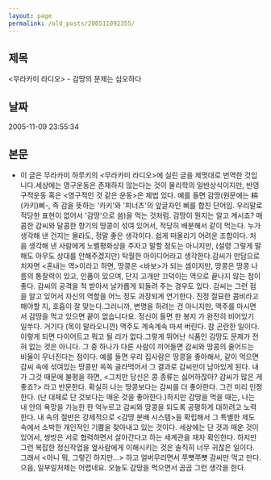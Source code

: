 ```yaml
---
layout: page
permalink: /old_posts/200511092355/
---
```


## 제목
&lt;무라카미 라디오&gt; - 감땅의 문제는 심오하다

## 날짜
2005-11-09 23:55:34

## 본문
* 이 글은 무라카미 하루키의 <무라카미 라디오>에 실린 글을 제멋대로 번역한 것입니다.세상에는 영구운동은 존재하지 않는다는 것이 물리학의 일반상식이지만, 반영구적운동 혹은 <영구적인 것 같은 운동>은 제법 있다. 예를 들면 감땅(원문에는 枾(카키)삐-, 즉 감을 뜻하는 '카키'와 '피너츠'의 앞글자인 삐를 합친 단어임. 우리말로 적당한 표현이 없어서 '감땅'으로 씀)을 먹는 것처럼. 감땅이 뭔지는 알고 계시죠? 매콤한 감씨와 달콤한 향기의 땅콩이 섞여 있어서, 적당히 배분해서 같이 먹는다. 누가 생각해 낸 건지는 몰라도, 정말 좋은 생각이다. 쉽게 떠올리기 어려운 조합이다. 처음 생각해 낸 사람에게 노벨평화상을 주자고 말할 정도는 아니지만, (설령 그렇게 말해도 아무도 상대를 안해주겠지만) 탁월한 아이디어라고 생각한다.감씨가 만담으로 치자면 <혼내는 역>이라고 하면, 땅콩은 <바보>가 되는 셈이지만, 땅콩은 땅콩 나름의 통찰력이 있고, 인품이 있으며, 단지 고개만 끄덕이는 역으로 끝나지 않는 점이 좋다. 감씨의 공격을 척 받아서 날카롭게 되돌려 주는 경우도 있다. 감씨는 그런 점을 알고 있어서 자신의 역할을 어느 정도 과장되게 연기한다. 진정 절묘한 콤비라고 해야할 지, 호흡이 잘 맞는다.그러니까, 변명을 하려는 건 아니지만, 맥주를 마시면서 감땅을 먹고 있으면 끝이 없습니다요. 정신이 들면 한 봉지 가 완전히 비어있기 일쑤다. 거기다 (목이 말라오니깐) 맥주도 계속계속 마셔 버린다. 참 곤란한 일이다. 이렇게 되면 다이어트고 뭐고 될 리가 없다.그렇게 뛰어난 식품인 감땅도 문제가 전혀 없는 것은 아니다. 그 중 하나가 다른 사람이 끼어들면 감씨와 땅콩의 줄어드는 비율이 무너진다는 점이다. 예를 들면 우리 집사람은 땅콩을 좋아해서, 같이 먹으면 감씨 속에 섞여있는 땅콩만 쏙쏙 골라먹어서 그 결과로 감씨만이 남아있게 된다. 내가 그것 때문에 불평을 하면, <그치만 당신은 콩 종류는 싫어하잖아? 감씨가 많은 게 좋죠?> 라고 반문한다. 확실히 나는 땅콩보다는 감씨를 더 좋아한다. 그건 미리 인정한다. (난 대체로 단 것보다는 매운 것을 좋아한다.)하지만 감땅을 먹을 때는, 나는 내 안의 욕망을 가능한 한 억누르고 감씨와 땅콩을 되도록 공평하게 대하려고 노력한다. 내 속의 절반은 강제적으로 <감땅 분배 시스템>을 확립해서 그 특별한 제도 속에서 소박한 개인적인 기쁨을 찾아내고 있는 것이다. 세상에는 단 것과 매운 것이 있어서, 쌍방은 서로 협력하면서 살아간다고 하는 세계관을 재차 확인한다. 하지만 그런 복잡한 정신작업을 옆사람에게 이해시키는 것은 솔직히 너무 귀찮은 일이다. 그래서 <아니 뭐, 그렇긴 하지만...> 하고 얼버무리면서 쭈뼛쭈뼛 감씨만 먹고 만다.으음, 일부일처제는 어렵네요. 오늘도 감땅을 먹으면서 곰곰 그런 생각을 한다.
